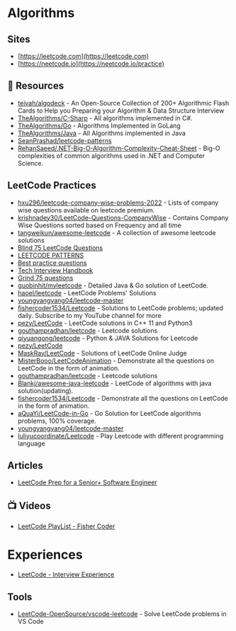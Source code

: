 # Algorithms

## Sites
- [https://leetcode.com](https://leetcode.com)
- [https://neetcode.io](https://neetcode.io/practice)

## 📘 Resources

- [teivah/algodeck](https://github.com/teivah/algodeck) - An Open-Source Collection of 200+ Algorithmic Flash Cards to Help you Preparing your Algorithm & Data Structure Interview
- [TheAlgorithms/C-Sharp](https://github.com/TheAlgorithms/C-Sharp) - All algorithms implemented in C#.
- [TheAlgorithms/Go](https://github.com/TheAlgorithms/Go) - Algorithms Implemented in GoLang
- [TheAlgorithms/Java](https://github.com/TheAlgorithms/Java) - All Algorithms implemented in Java
- [SeanPrashad/leetcode-patterns](https://github.com/SeanPrashad/leetcode-patterns/tree/solutions)
- [RehanSaeed/.NET-Big-O-Algorithm-Complexity-Cheat-Sheet](https://github.com/RehanSaeed/.NET-Big-O-Algorithm-Complexity-Cheat-Sheet) - Big-O complexities of common algorithms used in .NET and Computer Science.

## LeetCode Practices
- [hxu296/leetcode-company-wise-problems-2022](https://github.com/hxu296/leetcode-company-wise-problems-2022) - Lists of company wise questions available on leetcode premium.
- [krishnadey30/LeetCode-Questions-CompanyWise](https://github.com/krishnadey30/LeetCode-Questions-CompanyWise) - Contains Company Wise Questions sorted based on Frequency and all time
- [tangweikun/awesome-leetcode](https://github.com/tangweikun/awesome-leetcode) - A collection of awesome leetcode solutions
- [Blind 75 LeetCode Questions](https://leetcode.com/discuss/general-discussion/460599/blind-75-leetcode-questions)
- [LEETCODE PATTERNS](https://seanprashad.com/leetcode-patterns/)
- [Best practice questions](https://www.techinterviewhandbook.org/best-practice-questions)
- [Tech Interview Handbook](https://leetcode.com/list/9h4lgwl2/)
- [Grind 75 questions](https://www.techinterviewhandbook.org/grind75)
- [guobinhit/myleetcode](https://github.com/guobinhit/myleetcode) - Detailed Java & Go solution of LeetCode.
- [haoel/leetcode](https://github.com/haoel/leetcode) - LeetCode Problems' Solutions
- [youngyangyang04/leetcode-master](https://github.com/youngyangyang04/leetcode-master)
- [fishercoder1534/Leetcode](https://github.com/fishercoder1534/Leetcode) - Solutions to LeetCode problems; updated daily. Subscribe to my YouTube channel for more
- [pezy/LeetCode](https://github.com/pezy/LeetCode) - LeetCode solutions in C++ 11 and Python3
- [gouthampradhan/leetcode](https://github.com/gouthampradhan/leetcode) - Leetcode solutions
- [qiyuangong/leetcode](https://github.com/qiyuangong/leetcode) - Python & JAVA Solutions for Leetcode
- [pezy/LeetCode](https://github.com/pezy/LeetCode)
- [MaskRay/LeetCode](https://github.com/MaskRay/LeetCode) - Solutions of LeetCode Online Judge
- [MisterBooo/LeetCodeAnimation](https://github.com/MisterBooo/LeetCodeAnimation) - Demonstrate all the questions on LeetCode in the form of animation.
- [gouthampradhan/leetcode](https://github.com/gouthampradhan/leetcode) - Leetcode solutions
- [Blankj/awesome-java-leetcode](https://github.com/Blankj/awesome-java-leetcode) - LeetCode of algorithms with java solution(updating).
- [fishercoder1534/Leetcode](https://github.com/fishercoder1534/Leetcode) - Demonstrate all the questions on LeetCode in the form of animation.
- [aQuaYi/LeetCode-in-Go](https://github.com/aQuaYi/LeetCode-in-Go) - Go Solution for LeetCode algorithms problems, 100% coverage.
- [youngyangyang04/leetcode-master](https://github.com/youngyangyang04/leetcode-master)
- [luliyucoordinate/Leetcode](https://github.com/luliyucoordinate/Leetcode) - Play Leetcode with different programming language

## Articles
- [LeetCode Prep for a Senior+ Software Engineer](https://trstringer.com/leetcode-prep-senior-plus/)

## 📺 Videos
- [LeetCode PlayList - Fisher Coder](https://www.youtube.com/playlist?list=PLK0ZC7fyo01Jr4CwyEGPB_YYVYqoJS7LR)

# Experiences 
- [LeetCode - Interview Experience](https://leetcode.com/discuss/interview-experience)

## Tools
- [LeetCode-OpenSource/vscode-leetcode](https://github.com/LeetCode-OpenSource/vscode-leetcode) - Solve LeetCode problems in VS Code